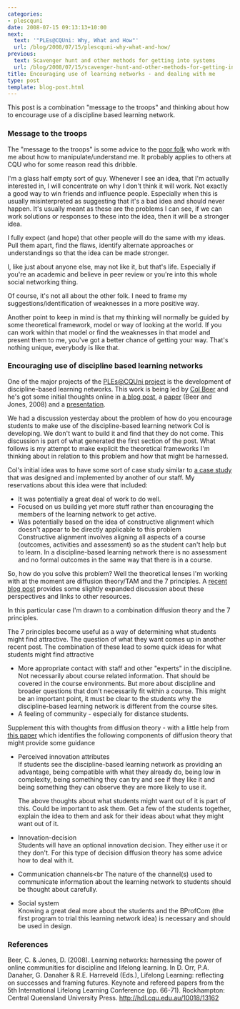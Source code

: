 ```yaml
---
categories:
- plescquni
date: 2008-07-15 09:13:13+10:00
next:
  text: '"PLEs@CQUni: Why, What and How"'
  url: /blog/2008/07/15/plescquni-why-what-and-how/
previous:
  text: Scavenger hunt and other methods for getting into systems
  url: /blog/2008/07/15/scavenger-hunt-and-other-methods-for-getting-into-systems/
title: Encouraging use of learning networks - and dealing with me
type: post
template: blog-post.html
---
```

This post is a combination "message to the troops" and thinking about how to encourage use of a discipline based learning network.

### Message to the troops

The "message to the troops" is some advice to the [poor folk](http://cddu.cqu.edu.au/) who work with me about how to manipulate/understand me. It probably applies to others at CQU who for some reason read this dribble.

I'm a glass half empty sort of guy. Whenever I see an idea, that I'm actually interested in, I will concentrate on why I don't think it will work. Not exactly a good way to win friends and influence people. Especially when this is usually misinterpreted as suggesting that it's a bad idea and should never happen. It's usually meant as these are the problems I can see, if we can work solutions or responses to these into the idea, then it will be a stronger idea.

I fully expect (and hope) that other people will do the same with my ideas. Pull them apart, find the flaws, identify alternate approaches or understandings so that the idea can be made stronger.

I, like just about anyone else, may not like it, but that's life. Especially if you're an academic and believe in peer review or you're into this whole social networking thing.

Of course, it's not all about the other folk. I need to frame my suggestions/identification of weaknesses in a more positive way.

Another point to keep in mind is that my thinking will normally be guided by some theoretical framework, model or way of looking at the world. If you can work within that model or find the weaknesses in that model and present them to me, you've got a better chance of getting your way. That's nothing unique, everybody is like that.

### Encouraging use of discipline based learning networks

One of the major projects of the [PLEs@CQUni project](http://cddu.cqu.edu.au/index.php/PLEs%40CQUni) is the development of discipline-based learning networks. This work is being led by [Col Beer](http://beerc.wordpress.com/) and he's got some initial thoughts online in [a blog post](http://beerc.wordpress.com/2008/06/22/addressing-lms-limitations-with-online-learning-networks/), a [paper](http://hdl.cqu.edu.au/10018/13162) (Beer and Jones, 2008) and a [presentation](http://www.slideshare.net/colinwbeer/lifelong-learning-conference-presentation/).

We had a discussion yesterday about the problem of how do you encourage students to make use of the discipline-based learning network Col is developing. We don't want to build it and find that they do not come. This discussion is part of what generated the first section of the post. What follows is my attempt to make explicit the theoretical frameworks I'm thinking about in relation to this problem and how that might be harnessed.

Col's initial idea was to have some sort of case study similar to [a case study](http://nonamuldoon.wordpress.com/2008/01/31/from-print-to-machinima/) that was designed and implemented by another of our staff. My reservations about this idea were that included:

- It was potentially a great deal of work to do well.
- Focused on us building yet more stuff rather than encouraging the members of the learning network to get active.
- Was potentially based on the idea of constructive alignment which doesn't appear to be directly applicable to this problem  
    Constructive alignment involves aligning all aspects of a course (outcomes, activities and assessment) so as the student can't help but to learn. In a discipline-based learning network there is no assessment and no formal outcomes in the same way that there is in a course.

So, how do you solve this problem? Well the theoretical lenses I'm working with at the moment are diffusion theory/TAM and the 7 principles. A [recent blog post](http://cq-pan.cqu.edu.au/david-jones/blog/?p=185) provides some slightly expanded discussion about these perspectives and links to other resources.

In this particular case I'm drawn to a combination diffusion theory and the 7 principles.

The 7 principles become useful as a way of determining what students might find attractive. The question of what they want comes up in another recent post. The combination of these lead to some quick ideas for what students might find attractive

- More appropriate contact with staff and other "experts" in the discipline.  
    Not necessarily about course related information. That should be covered in the course environments. But more about discipline and broader questions that don't necessarily fit within a course. This might be an important point, it must be clear to the students why the discipline-based learning network is different from the course sites.
- A feeling of community - especially for distance students.

Supplement this with thoughts from diffusion theory - with a little help from [this paper](http://cq-pan.cqu.edu.au/david-jones/Publications/Papers_and_Books/7_Years/) which identifies the following components of diffusion theory that might provide some guidance

- Perceived innovation attributes  
    If students see the discipline-based learning network as providing an advantage, being compatible with what they already do, being low in complexity, being something they can try and see if they like it and being something they can observe they are more likely to use it.
    
    The above thoughts about what students might want out of it is part of this. Could be important to ask them. Get a few of the students together, explain the idea to them and ask for their ideas about what they might want out of it.
    
- Innovation-decision  
    Students will have an optional innovation decision. They either use it or they don't. For this type of decision diffusion theory has some advice how to deal with it.
- Communication channels<br The nature of the channel(s) used to communicate information about the learning network to students should be thought about carefully.
- Social system  
    Knowing a great deal more about the students and the BProfCom (the first program to trial this learning network idea) is necessary and should be used in design.

### References

Beer, C. & Jones, D. (2008). Learning networks: harnessing the power of online communities for discipline and lifelong learning. In D. Orr, P.A. Danaher, G. Danaher & R.E. Harreveld (Eds.), Lifelong Learning: reflecting on successes and framing futures. Keynote and refereed papers from the 5th International Lifelong Learning Conference (pp. 66-71). Rockhampton: Central Queensland University Press. http://hdl.cqu.edu.au/10018/13162